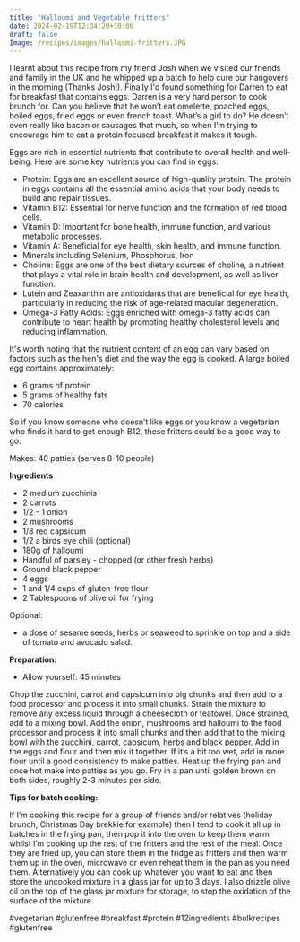 ```yaml
---
title: "Halloumi and Vegetable fritters"
date: 2024-02-19T12:34:20+10:00
draft: false
Image: /recipes/images/halloumi-fritters.JPG
---
```


I learnt about this recipe from my friend Josh when we visited our friends and family in the UK and he whipped up a batch to help cure our hangovers in the morning (Thanks Josh!). Finally I'd found something for Darren to eat for breakfast that contains eggs. Darren is a very hard person to cook brunch for. Can you believe that he won’t eat omelette, poached eggs, boiled eggs, fried eggs or even french toast. What’s a girl to do? He doesn’t even really like bacon or sausages that much, so when I’m trying to encourage him to eat a protein focused breakfast it makes it tough. 

Eggs are rich in essential nutrients that contribute to overall health and well-being. Here are some key nutrients you can find in eggs:

* Protein: Eggs are an excellent source of high-quality protein. The protein in eggs contains all the essential amino acids that your body needs to build and repair tissues.
* Vitamin B12: Essential for nerve function and the formation of red blood cells.
* Vitamin D: Important for bone health, immune function, and various metabolic processes.
* Vitamin A: Beneficial for eye health, skin health, and immune function.
* Minerals including Selenium, Phosphorus, Iron
* Choline: Eggs are one of the best dietary sources of choline, a nutrient that plays a vital role in brain health and development, as well as liver function.
* Lutein and Zeaxanthin are antioxidants that are beneficial for eye health, particularly in reducing the risk of age-related macular degeneration.
* Omega-3 Fatty Acids: Eggs enriched with omega-3 fatty acids can contribute to heart health by promoting healthy cholesterol levels and reducing inflammation.

It's worth noting that the nutrient content of an egg can vary based on factors such as the hen's diet and the way the egg is cooked. A large boiled egg contains approximately:

* 6 grams of protein
* 5 grams of healthy fats
* 70 calories

So if you know someone who doesn’t like eggs or you know a vegetarian who finds it hard to get enough B12, these fritters could be a good way to go. 

 
Makes: 40 patties (serves 8-10 people)

__Ingredients__
 
* 2 medium zucchinis
* 2 carrots
* 1/2 - 1 onion
* 2 mushrooms
* 1/8 red capsicum
* 1/2 a birds eye chili (optional)
* 180g of halloumi
* Handful of parsley - chopped (or other fresh herbs)
* Ground black pepper
* 4 eggs
* 1 and 1/4 cups of gluten-free flour
* 2 Tablespoons of olive oil for frying

 
Optional:

* a dose of sesame seeds, herbs or seaweed to sprinkle on top and a side of tomato and avocado salad.
 
__Preparation:__

* Allow yourself: 45 minutes
 
Chop the zucchini, carrot and capsicum into big chunks and then add to a food processor and process it into small chunks.
Strain the mixture to remove any excess liquid through a cheesecloth or teatowel. Once strained, add to a mixing bowl. Add the onion, mushrooms and halloumi to the food processor and process it into small chunks and then add that to the mixing bowl with the zucchini, carrot, capsicum, herbs and black pepper. Add in the eggs and flour and then mix it together. If it’s a bit too wet, add in more flour until a good consistency to make patties. Heat up the frying pan and once hot make into patties as you go. Fry in a pan until golden brown on both sides, roughly 2-3 minutes per side. 

__Tips for batch cooking:__

If I’m cooking this recipe for a group of friends and/or relatives (holiday brunch, Christmas Day brekkie for example) then I tend to cook it all up in batches in the frying pan, then pop it into the oven to keep them warm whilst I’m cooking up the rest of the fritters and the rest of the meal. Once they are fried up, you can store them in the fridge as fritters and then warm them up in the oven, microwave or even reheat them in the pan as you need them. Alternatively you can cook up whatever you want to eat and then store the uncooked mixture in a glass jar for up to 3 days. I also drizzle olive oil on the top of the glass jar mixture for storage, to stop the oxidation of the surface of the mixture. 

 
#vegetarian #glutenfree #breakfast #protein #12ingredients #bulkrecipes #glutenfree

